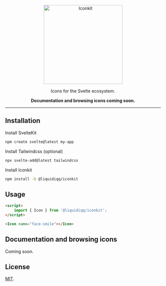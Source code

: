 <p align="center">
  <a href="https://github.com/liquidiqq/iconkit" target="_blank">
    <picture>
      <source media="(prefers-color-scheme: dark)" srcset="https://user-images.githubusercontent.com/18516326/211879247-75111eac-a99a-46ac-981c-076cf363a833.svg">
      <source media="(prefers-color-scheme: light)" srcset="https://user-images.githubusercontent.com/18516326/211878662-e0696425-1abb-43bb-bd0b-b589f9db8148.svg">
      <img alt="Iconkit" src="https://user-images.githubusercontent.com/18516326/211878662-e0696425-1abb-43bb-bd0b-b589f9db8148.svg" width="255"  style="max-width: 100%;">
    </picture>
  </a>
</p>

<p align="center">
  Icons for the Svelte ecosystem.
</p>

<div align="center">
	<strong>Documentation and browsing icons coming soon.</strong>
</div>

---

## Installation

Install SvelteKit

```bash
npm create svelte@latest my-app
```

Install Tailwindcss (optional)

```bash
npx svelte-add@latest tailwindcss
```

Install Iconkit

```bash
npm install -D @liquidiqq/iconkit
```

## Usage

```html
<script>
	import { Icon } from '@liquidiqq/iconkit';
</script>

<Icon name="face-smile"></Icon>
```

## Documentation and browsing icons

Coming soon.

## License

[MIT](LICENSE).

